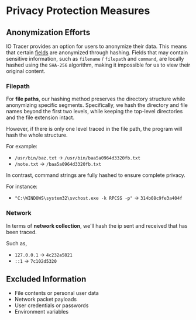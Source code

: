# Privacy Protection Measures

## Anonymization Efforts

IO Tracer provides an option for users to anonymize their data. This means that certain [fields](fields.md) are anonymized through hashing. Fields that may contain sensitive information, such as `filename` / `filepath` and `command`, are locally hashed using the `SHA-256` algorithm, making it impossible for us to view their original content.

### Filepath

For **file paths**, our hashing method preserves the directory structure while anonymizing specific segments. Specifically, we hash the directory and file names beyond the first two levels, while keeping the top-level directories and the file extension intact.

However, if there is only one level traced in the file path, the program will hash the whole structure.

For example:

- `/usr/bin/baz.txt` → `/usr/bin/baa5a0964d3320fb.txt`
- `/note.txt` → `/baa5a0964d3320fb.txt`

In contrast, command strings are fully hashed to ensure complete privacy.

For instance:

- `"C:\WINDOWS\system32\svchost.exe -k RPCSS -p"` → `314b08c9fe3a404f`

### Network

In terms of **network collection**, we'll hash the ip sent and received that has been traced.

Such as,

- `127.0.0.1` → `4c232a5821`
- `::1` → `7c102d5320`


## Excluded Information
- File contents or personal user data
- Network packet payloads
- User credentials or passwords
- Environment variables
